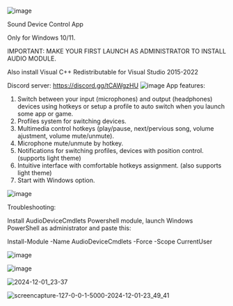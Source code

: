 ![image](https://github.com/user-attachments/assets/20f61832-91c1-4248-ba13-916635a82ae7)

Sound Device Control App

Only for Windows 10/11.

IMPORTANT: MAKE YOUR FIRST LAUNCH AS ADMINISTRATOR TO INSTALL AUDIO MODULE.

Also install Visual C++ Redistributable for Visual Studio 2015-2022

Discord server: https://discord.gg/tCAWgzHU
![image](https://github.com/user-attachments/assets/02de48b0-698b-416b-8cc5-6d1eea045e8e)
App features:

1. Switch between your input (microphones) and output (headphones) devices using hotkeys or setup a profile to auto switch when you launch some app or game.
2. Profiles system for switching devices.
3. Multimedia control hotkeys (play/pause, next/pervious song, volume ajustment, volume mute/unmute).
4. Microphone mute/unmute by hotkey.
5. Notifications for switching profiles, devices with position control. (supports light theme)
6. Intuitive interface with comfortable hotkeys assignment. (also supports light theme)
7. Start with Windows option.


![image](https://github.com/user-attachments/assets/02de48b0-698b-416b-8cc5-6d1eea045e8e)


Troubleshooting:

 Install AudioDeviceCmdlets Powershell module, launch Windows PowerShell as administrator and paste this:

Install-Module -Name AudioDeviceCmdlets -Force -Scope CurrentUser


![image](https://github.com/user-attachments/assets/02de48b0-698b-416b-8cc5-6d1eea045e8e)

![image](https://github.com/user-attachments/assets/64039e2c-595a-4502-afbf-e137b6110e13)

![2024-12-01_23-37](https://github.com/user-attachments/assets/0372f106-f238-420b-8aa7-531cb9a12e04)

![screencapture-127-0-0-1-5000-2024-12-01-23_49_41](https://github.com/user-attachments/assets/4ae58a69-34c0-410d-b3f8-853e2fe121eb)





